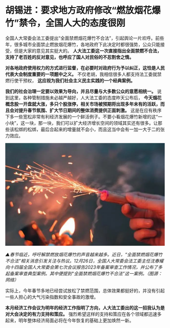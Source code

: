 # 胡锡进：要求地方政府修改“燃放烟花爆竹”禁令，全国人大的态度很刚

全国人大常委会法工委提出“全面禁燃烟花爆竹不合法”，引起舆论一片欢呼。前些年，很多城市全面禁止燃放烟花爆竹，各地政府下此决定时都很强势，公众只能接受，但是大家的意见其实挺大的。
**人大法工委这一次直接指出全面禁燃不合法，支持了老百姓的反对意见，也呼应了国人对民俗的不忍割舍之情。**

**对各地政府使用权力的方式进行监督，在必要时对政府行为予以纠正，这恰是人民代表大会制度重要的一项题中之义。**
不仅老胡，我相信很多人都支持法工委就禁燃行使干预权， **这应视为我们社会主义民主实践的一个经典案例。**

**我们的社会治理一定要以效果为导向，并且尽量与大多数公众的意愿相统一。** 说到这里，各种管制措施未必越严越好，人大法工委的态度昨天公布后，
**今天烟花概念股一开盘就大涨，多只个股涨停，相关市场被预期将出现多年未有的活跃，而且会对提升春节氛围、扩大节日期间的整体消费提供正面刺激。**
这是在应有秩序下多一些宽松非常有利经济发展的一个鲜活例子。不要小看烟花爆竹新增的这“一小块”，这一块，那一块，我们可以扩大经济增长空间的领域其实还有很多。让那些该松绑的松绑，最后合起来的增量就不会小，而且这当中会有一加一大于二的张力效应。

![6735037fa46633dcc9028a5d98d52b46.jpg](./胡锡进要求地方政府修改燃放烟花爆竹禁令全国人大的态度很刚/6735037fa46633dcc9028a5d98d52b46.jpg)

_▲春节临近，呼吁解禁燃放烟花爆竹的声音越来越多。近日，“全面禁燃烟花爆竹不合法”相关消息引发关注与热议。12月26日，全国人大常委会法工委主任沈春耀向十四届全国人大常委会第七次会议报告2023年备案审查工作情况，并公布了多起备案审查典型案例。其中便提到“全面禁燃烟花爆竹不合法”这一案例。（图源：网络）_

实际上，今年春节多地已经尝试放松了禁燃范围，总体效果都挺好的，并没有引起一些人担心的大气污染指数和安全事故的激增。

**本月经济工作会议为明年的经济工作指明了方向，人大法工委出的这一招我认为是对大会决定的有力支持和策应。**
强烈希望这样的支持和策应在各个领域都迅速多起来，明年整体经济局面必将在今年恢复的基础上更加焕然一新。

